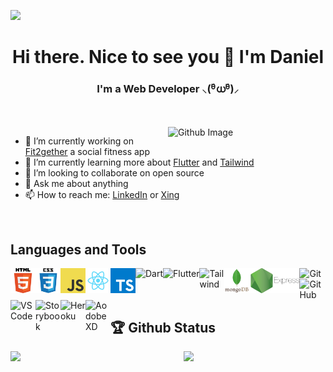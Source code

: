![](https://raw.githubusercontent.com/halfrost/halfrost/master/icons/header_.png)

<h1 align="center"> Hi there. Nice to see you 👋 I'm Daniel </h1>

<h3 align="center"> I'm a Web Developer ⸜(ؔᶿധؔᶿ)⸝ </h2>

<br />
<br />

<img width="50%" align="right" alt="Github Image" src="https://raw.githubusercontent.com/onimur/.github/master/.resources/git-header.svg" />

- 🔭 I’m currently working on [Fit2gether](https://github.com/Dev-dfm/Fit2gether) a social fitness app
- 🌱 I’m currently learning more about [Flutter](https://flutter.dev/) and [Tailwind](https://tailwindcss.com/)
- 👯 I’m looking to collaborate on open source
- 💬 Ask me about anything
- 📫 How to reach me: [LinkedIn](https://www.linkedin.com/in/daniel-flores-medina-8433a8199/) or [Xing](https://www.xing.com/profile/Daniel_FloresMedina/cv)

<br />

## Languages and Tools <a href="">

<a href="https://developer.mozilla.org/en-US/docs/Glossary/HTML5"> <img alt="HTML5" src="https://raw.githubusercontent.com/github/explore/80688e429a7d4ef2fca1e82350fe8e3517d3494d/topics/html/html.png" align="left" width="40"></a>
<a href="https://developer.mozilla.org/en-US/docs/Web/CSS"><img alt="CSS3" src="https://raw.githubusercontent.com/github/explore/80688e429a7d4ef2fca1e82350fe8e3517d3494d/topics/css/css.png" align="left" width="40"></a>
<a href="https://developer.mozilla.org/de/docs/Web/JavaScript"><img alt="JavaScript" src="https://raw.githubusercontent.com/github/explore/80688e429a7d4ef2fca1e82350fe8e3517d3494d/topics/javascript/javascript.png" align="left" width="40"></a>
<a href="https://reactjs.org/"><img alt="React" src="https://raw.githubusercontent.com/github/explore/80688e429a7d4ef2fca1e82350fe8e3517d3494d/topics/react/react.png" align="left" width="40"></a>
<a href="https://www.typescriptlang.org/"><img alt="TypeScript" src="https://raw.githubusercontent.com/github/explore/80688e429a7d4ef2fca1e82350fe8e3517d3494d/topics/typescript/typescript.png" align="left" width="40"></a>
<a href="https://dart.dev/"><img alt="Dart" src="https://avatars.githubusercontent.com/u/1609975?s=200&v=4" align="left" height="40"></a>
<a href="https://flutter.dev/"><img alt="Flutter" src="https://symbols.getvecta.com/stencil_80/74_flutter-icon.e47c886ff7.svg" align="left" height="40"></a>
<a href="https://tailwindcss.com/"><img alt="Tailwind" src="https://iconape.com/wp-content/files/an/351546/png/tailwind-css-logo.png" align="left" width="40"></a>
<a href="https://www.mongodb.com/"><img alt="MongoSB" src="https://raw.githubusercontent.com/devicons/devicon/master/icons/mongodb/mongodb-original-wordmark.svg" align="left" width="40"></a>
<a href="https://nodejs.org/en/about/"><img alt="Nodejs" src="https://raw.githubusercontent.com/github/explore/80688e429a7d4ef2fca1e82350fe8e3517d3494d/topics/nodejs/nodejs.png" align="left" width="40"></a>
<a href="http://expressjs.com/en/starter/installing.html"><img alt="ExpressJS" src="https://raw.githubusercontent.com/github/explore/80688e429a7d4ef2fca1e82350fe8e3517d3494d/topics/express/express.png" align="left" width="40"></a>
<a href="https://git-scm.com/"><img alt="Git" src="https://www.vectorlogo.zone/logos/git-scm/git-scm-icon.svg" align="left" width="40"></a>
<a href="https://github.com
"><img alt="GitHub" src="https://cdn.icon-icons.com/icons2/1826/PNG/512/4202098codedevelopergithublogo-115590_115711.png" align="left" width="40"></a>
<a href="https://code.visualstudio.com/"><img alt="VS Code" src="https://github.com/Subhampreet/Subhampreet/blob/master/logos/vs.png?raw=true" align="left" width="40"></a>
<a href="https://storybook.js.org/"><img alt="Storybook" src="https://pbs.twimg.com/profile_images/1100804485616566273/sOct-Txm_400x400.png" align="left" width="40"></a>
<a href="https://heroku.com"><img alt="Heroku" src="https://www.vectorlogo.zone/logos/heroku/heroku-icon.svg" align="left" width="40"></a>
<a href="https://www.adobe.com/de/products/xd.html"><img alt="Aodobe XD" src="https://cdn.worldvectorlogo.com/logos/adobe-xd.svg" align="left" width="40"></a>

<br />
<br />
<br />

## 🏆 Github Status

<img  src="https://github-readme-stats.vercel.app/api?username=Dev-dfm&show_icons=true&hide_border=true&theme=dark" width="45%" align="right" >

<img  src="https://github-readme-streak-stats.herokuapp.com/?user=Dev-dfm&theme=dark" width="45%" >
